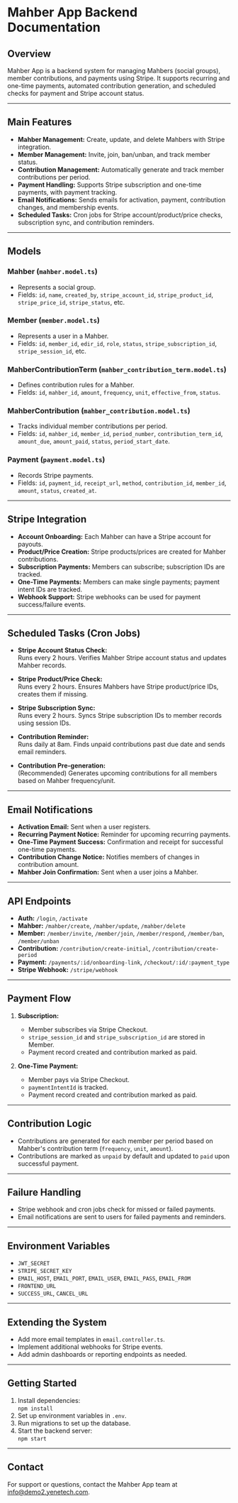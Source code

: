 # Mahber App Backend Documentation

## Overview

Mahber App is a backend system for managing Mahbers (social groups), member contributions, and payments using Stripe. It supports recurring and one-time payments, automated contribution generation, and scheduled checks for payment and Stripe account status.

---

## Main Features

- **Mahber Management:** Create, update, and delete Mahbers with Stripe integration.
- **Member Management:** Invite, join, ban/unban, and track member status.
- **Contribution Management:** Automatically generate and track member contributions per period.
- **Payment Handling:** Supports Stripe subscription and one-time payments, with payment tracking.
- **Email Notifications:** Sends emails for activation, payment, contribution changes, and membership events.
- **Scheduled Tasks:** Cron jobs for Stripe account/product/price checks, subscription sync, and contribution reminders.

---

## Models

### Mahber (`mahber.model.ts`)
- Represents a social group.
- Fields: `id`, `name`, `created_by`, `stripe_account_id`, `stripe_product_id`, `stripe_price_id`, `stripe_status`, etc.

### Member (`member.model.ts`)
- Represents a user in a Mahber.
- Fields: `id`, `member_id`, `edir_id`, `role`, `status`, `stripe_subscription_id`, `stripe_session_id`, etc.

### MahberContributionTerm (`mahber_contribution_term.model.ts`)
- Defines contribution rules for a Mahber.
- Fields: `id`, `mahber_id`, `amount`, `frequency`, `unit`, `effective_from`, `status`.

### MahberContribution (`mahber_contribution.model.ts`)
- Tracks individual member contributions per period.
- Fields: `id`, `mahber_id`, `member_id`, `period_number`, `contribution_term_id`, `amount_due`, `amount_paid`, `status`, `period_start_date`.

### Payment (`payment.model.ts`)
- Records Stripe payments.
- Fields: `id`, `payment_id`, `receipt_url`, `method`, `contribution_id`, `member_id`, `amount`, `status`, `created_at`.

---

## Stripe Integration

- **Account Onboarding:** Each Mahber can have a Stripe account for payouts.
- **Product/Price Creation:** Stripe products/prices are created for Mahber contributions.
- **Subscription Payments:** Members can subscribe; subscription IDs are tracked.
- **One-Time Payments:** Members can make single payments; payment intent IDs are tracked.
- **Webhook Support:** Stripe webhooks can be used for payment success/failure events.

---

## Scheduled Tasks (Cron Jobs)

- **Stripe Account Status Check:**  
  Runs every 2 hours. Verifies Mahber Stripe account status and updates Mahber records.

- **Stripe Product/Price Check:**  
  Runs every 2 hours. Ensures Mahbers have Stripe product/price IDs, creates them if missing.

- **Stripe Subscription Sync:**  
  Runs every 2 hours. Syncs Stripe subscription IDs to member records using session IDs.

- **Contribution Reminder:**  
  Runs daily at 8am. Finds unpaid contributions past due date and sends email reminders.

- **Contribution Pre-generation:**  
  (Recommended) Generates upcoming contributions for all members based on Mahber frequency/unit.

---

## Email Notifications

- **Activation Email:** Sent when a user registers.
- **Recurring Payment Notice:** Reminder for upcoming recurring payments.
- **One-Time Payment Success:** Confirmation and receipt for successful one-time payments.
- **Contribution Change Notice:** Notifies members of changes in contribution amount.
- **Mahber Join Confirmation:** Sent when a user joins a Mahber.

---

## API Endpoints

- **Auth:** `/login`, `/activate`
- **Mahber:** `/mahber/create`, `/mahber/update`, `/mahber/delete`
- **Member:** `/member/invite`, `/member/join`, `/member/respond`, `/member/ban`, `/member/unban`
- **Contribution:** `/contribution/create-initial`, `/contribution/create-period`
- **Payment:** `/payments/:id/onboarding-link`, `/checkout/:id/:payment_type`
- **Stripe Webhook:** `/stripe/webhook`

---

## Payment Flow

1. **Subscription:**  
   - Member subscribes via Stripe Checkout.
   - `stripe_session_id` and `stripe_subscription_id` are stored in Member.
   - Payment record created and contribution marked as paid.

2. **One-Time Payment:**  
   - Member pays via Stripe Checkout.
   - `paymentIntentId` is tracked.
   - Payment record created and contribution marked as paid.

---

## Contribution Logic

- Contributions are generated for each member per period based on Mahber's contribution term (`frequency`, `unit`, `amount`).
- Contributions are marked as `unpaid` by default and updated to `paid` upon successful payment.

---

## Failure Handling

- Stripe webhook and cron jobs check for missed or failed payments.
- Email notifications are sent to users for failed payments and reminders.

---

## Environment Variables

- `JWT_SECRET`
- `STRIPE_SECRET_KEY`
- `EMAIL_HOST`, `EMAIL_PORT`, `EMAIL_USER`, `EMAIL_PASS`, `EMAIL_FROM`
- `FRONTEND_URL`
- `SUCCESS_URL`, `CANCEL_URL`

---

## Extending the System

- Add more email templates in `email.controller.ts`.
- Implement additional webhooks for Stripe events.
- Add admin dashboards or reporting endpoints as needed.

---

## Getting Started

1. Install dependencies:  
   `npm install`
2. Set up environment variables in `.env`.
3. Run migrations to set up the database.
4. Start the backend server:  
   `npm start`

---

## Contact

For support or questions, contact the Mahber App team at [info@demo2.yenetech.com](mailto:info@demo2.yenetech.com).

